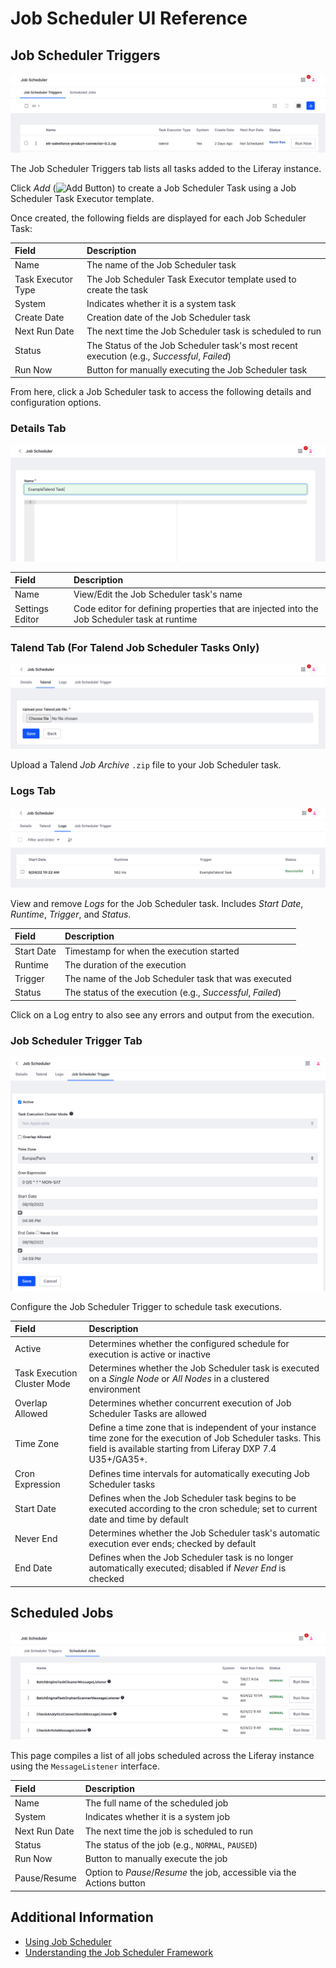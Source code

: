 # Job Scheduler UI Reference

## Job Scheduler Triggers

![View, create, and manage Job Scheduler Tasks.](./job-scheduler-ui-reference/images/01.png)

The Job Scheduler Triggers tab lists all tasks added to the Liferay instance.

Click *Add* (![Add Button](../../../images/icon-add.png)) to create a Job Scheduler Task using a Job Scheduler Task Executor template.

Once created, the following fields are displayed for each Job Scheduler Task:

| Field | Description |
| :--- | :--- |
| Name | The name of the Job Scheduler task |
| Task Executor Type | The Job Scheduler Task Executor template used to create the task |
| System | Indicates whether it is a system task |
| Create Date | Creation date of the Job Scheduler task |
| Next Run Date | The next time the Job Scheduler task is scheduled to run |
| Status | The Status of the Job Scheduler task's most recent execution (e.g., *Successful*, *Failed*) |
| Run Now | Button for manually executing the Job Scheduler task |

From here, click a Job Scheduler task to access the following details and configuration options.

### Details Tab

![View and edit general details for Job Scheduler tasks](./job-scheduler-ui-reference/images/02.png)

| Field | Description |
| :--- | :--- |
| Name | View/Edit the Job Scheduler task's name |
| Settings Editor | Code editor for defining properties that are injected into the Job Scheduler task at runtime |

### Talend Tab (For Talend Job Scheduler Tasks Only)

![Upload Talend Job Archive files.](./job-scheduler-ui-reference/images/03.png)

Upload a Talend *Job Archive* `.zip` file to your Job Scheduler task.

### Logs Tab

![View and remove Logs for the selected Job Scheduler task.](./job-scheduler-ui-reference/images/04.png)

View and remove *Logs* for the Job Scheduler task.
Includes *Start Date*, *Runtime*, *Trigger*, and *Status*.

| Field | Description |
| :--- | :--- |
| Start Date | Timestamp for when the execution started |
| Runtime | The duration of the execution |
| Trigger | The name of the Job Scheduler task that was executed |
| Status | The status of the execution (e.g., *Successful*, *Failed*) |

Click on a Log entry to also see any errors and output from the execution.

### Job Scheduler Trigger Tab

![Configure the Job Scheduler Trigger to schedule task executions.](./job-scheduler-ui-reference/images/05.png)

Configure the Job Scheduler Trigger to schedule task executions.

| Field | Description |
| :--- | :--- |
| Active | Determines whether the configured schedule for execution is active or inactive |
| Task Execution Cluster Mode | Determines whether the Job Scheduler task is executed on a *Single Node* or *All Nodes* in a clustered environment |
| Overlap Allowed | Determines whether concurrent execution of Job Scheduler Tasks are allowed |
| Time Zone | Define a time zone that is independent of your instance time zone for the execution of Job Scheduler tasks. This field is available starting from Liferay DXP 7.4 U35+/GA35+. |
| Cron Expression | Defines time intervals for automatically executing Job Scheduler tasks |
| Start Date | Defines when the Job Scheduler task begins to be executed according to the cron schedule; set to current date and time by default |
| Never End | Determines whether the Job Scheduler task's automatic execution ever ends; checked by default |
| End Date | Defines when the Job Scheduler task is no longer automatically executed; disabled if *Never End* is checked |

## Scheduled Jobs

![View all jobs scheduled using the MessageListener interface.](./job-scheduler-ui-reference/images/06.png)

This page compiles a list of all jobs scheduled across the Liferay instance using the `MessageListener` interface.

| Field | Description |
| :--- | :--- |
| Name | The full name of the scheduled job |
| System | Indicates whether it is a system job |
| Next Run Date | The next time the job is scheduled to run |
| Status | The status of the job (e.g., `NORMAL`, `PAUSED`) |
| Run Now | Button to manually execute the job |
| Pause/Resume | Option to *Pause*/*Resume* the job, accessible via the Actions button |

## Additional Information

* [Using Job Scheduler](./using-job-scheduler.md)
* [Understanding the Job Scheduler Framework](./understanding-the-job-scheduler-framework.md)
